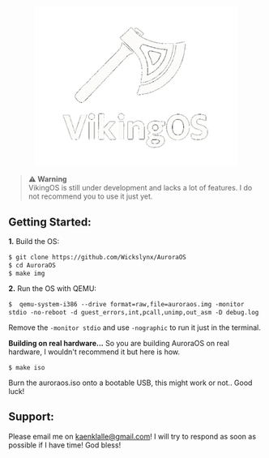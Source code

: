 
<p align="center">
<img src="assets/VikingOS_git_logo.png" width="400" />
</p>
  
> **⚠ Warning**<br> VikingOS is still under development and lacks a lot of features. I do not recommend you to use it just yet.


## Getting Started:

**1.** Build the OS:
```
$ git clone https://github.com/Wickslynx/AuroraOS
$ cd AuroraOS
$ make img
```


**2.** Run the OS with QEMU:
```
$  qemu-system-i386 --drive format=raw,file=auroraos.img -monitor stdio -no-reboot -d guest_errors,int,pcall,unimp,out_asm -D debug.log
```
Remove the ``-monitor stdio`` and use ``-nographic`` to run it just in the terminal.

**Building on real hardware...**
So you are building AuroraOS on real hardware, I wouldn't recommend it but here is how.
```
$ make iso
```
Burn the auroraos.iso onto a bootable USB, this might work or not.. Good luck!

## Support:
Please email me on kaenklalle@gmail.com!
I will try to respond as soon as possible if I have time! God bless!
